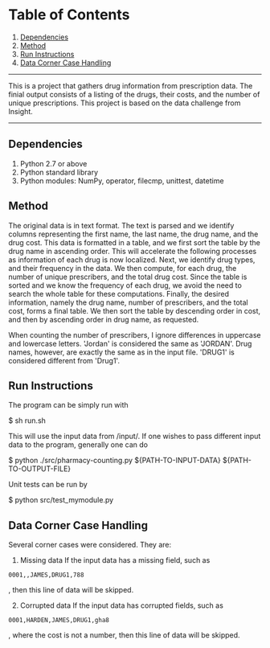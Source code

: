 # Table of Contents
1. [Dependencies](README.md#dependencies)
1. [Method](README.md#method)
1. [Run Instructions](README.md#run-instructions)
1. [Data Corner Case Handling](README.md#data-corner-case-handling)

--------

This is a project that gathers drug information from prescription data. The finial output consists of a listing of the drugs, their costs, and the number of unique prescriptions. This project is based on the data challenge from Insight.

--------

## Dependencies

1. Python 2.7 or above
2. Python standard library
3. Python modules: NumPy, operator, filecmp, unittest, datetime

## Method

The original data is in text format. The text is parsed and we identify columns representing the first name, the last name, the drug name, and the drug cost. This data is formatted in a table, and we first sort the table by the drug name in ascending order. This will accelerate the following processes as information of each drug is now localized. Next, we identify drug types, and their frequency in the data. We then compute, for each drug, the number of unique prescribers, and the total drug cost. Since the table is sorted and we know the frequency of each drug, we avoid the need to search the whole table for these computations. Finally, the desired information, namely the drug name, number of prescribers, and the total cost, forms a final table. We then sort the table by descending order in cost, and then by ascending order in drug name, as requested.

When counting the number of prescribers, I ignore differences in uppercase and lowercase letters. 'Jordan' is considered the same as 'JORDAN'. Drug names, however, are exactly the same as in the input file. 'DRUG1' is considered different from 'Drug1'.

## Run Instructions

The program can be simply run with

   $ sh run.sh

This will use the input data from /input/. If one wishes to pass different input data to the program, generally one can do

   $ python ./src/pharmacy-counting.py ${PATH-TO-INPUT-DATA} ${PATH-TO-OUTPUT-FILE}

Unit tests can be run by

   $ python src/test_mymodule.py

## Data Corner Case Handling

Several corner cases were considered. They are:

1. Missing data
If the input data has a missing field, such as
```
0001,,JAMES,DRUG1,788
```
, then this line of data will be skipped.

2.  Corrupted data
If the input data has corrupted fields, such as
```
0001,HARDEN,JAMES,DRUG1,gha8
```
, where the cost is not a number, then this line of data will be skipped.
